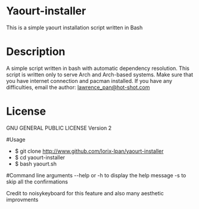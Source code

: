 # Yaourt-installer
This is a simple yaourt installation script written in Bash

# Description
A simple script written in bash with automatic dependency resolution. This script is written only to serve Arch and Arch-based systems. Make sure that you have internet connection and pacman installed. If you have any difficulties, email the author: lawrence_pan@hot-shot.com

# License
GNU GENERAL PUBLIC LICENSE Version 2

#Usage
* $ git clone http://www.github.com/lorix-lpan/yaourt-installer
* $ cd yaourt-installer
* $ bash yaourt.sh

#Command line arguments
--help or -h to display the help message
-s to skip all the confirmations

Credit to noisykeyboard for this feature and also many aesthetic improvments
